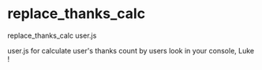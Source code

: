 # replace_thanks_calc
replace_thanks_calc user.js

user.js for calculate user's thanks count by users
look in your console, Luke !
